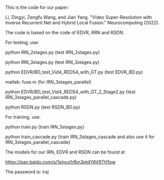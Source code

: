 This is the code for our paper:

Li, Dingyi, Zengfu Wang, and Jian Yang. "Video Super-Resolution with Inverse Recurrent Net and Hybrid Local Fusion." Neurocomputing (2022).

The code is based on the code of EDVR, RRN and RSDN.

For testing, use:

python IRN_2stages.py (test IRN_2stages.py)

python IRN_3stages.py (test IRN_3stages.py)

python EDVR/BD_test_Vid4_REDS4_with_GT.py (test EDVR_BD.py)

matlab: fuse.m (for IRN_3stages_parallel)

python EDVR/BD_test_Vid4_REDS4_with_GT_2_Stage2.py (test IRN_3stages_parallel_cascade.py)

python RSDN.py (test RSDN_BD.py)

For training, use:

python train.py (train IRN_3stages.py)

python train_cascade.py (train IRN_3stages_cascade and also use it for IRN_3stages_parallel_cascade)

The models for our IRN, EDVR and RSDN can be found at 

https://pan.baidu.com/s/1sinco1rBm3ptdYAV9TH1ow

The password is: iraj
